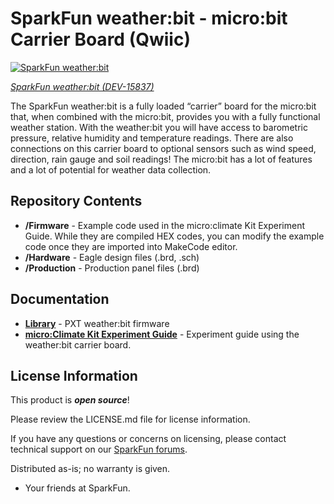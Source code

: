 SparkFun weather:bit - micro:bit Carrier Board (Qwiic)
========================================

[![SparkFun weather:bit](https://cdn.sparkfun.com//assets/parts/1/4/4/6/7/15837-SparkFun_weather-bit_-_micro-bit_Carrier_Board__Qwiic_-01.jpg)](https://www.sparkfun.com/products/15837)

[*SparkFun weather:bit (DEV-15837)*](https://www.sparkfun.com/products/15837)

The SparkFun weather:bit is a fully loaded “carrier” board for the micro:bit that, when combined with the micro:bit, provides you with a fully functional weather station. With the weather:bit you will have access to barometric pressure, relative humidity and temperature readings. There are also connections on this carrier board to optional sensors such as wind speed, direction, rain gauge and soil readings! The micro:bit has a lot of features and a lot of potential for weather data collection.

Repository Contents
-------------------

* **/Firmware** -  Example code used in the micro:climate Kit Experiment Guide. While they are compiled HEX codes, you can modify the example code once they are imported into MakeCode editor.
* **/Hardware** - Eagle design files (.brd, .sch)
* **/Production** - Production panel files (.brd)

Documentation
--------------
* **[Library](https://github.com/sparkfun/pxt-weather-bit)** - PXT weather:bit firmware
* **[micro:Climate Kit Experiment Guide](https://learn.sparkfun.com/tutorials/microclimate-kit-experiment-guide)** - Experiment guide using the weather:bit carrier board.

License Information
-------------------

This product is _**open source**_! 

Please review the LICENSE.md file for license information. 

If you have any questions or concerns on licensing, please contact technical support on our [SparkFun forums](https://forum.sparkfun.com/viewforum.php?f=152).

Distributed as-is; no warranty is given.

- Your friends at SparkFun.

